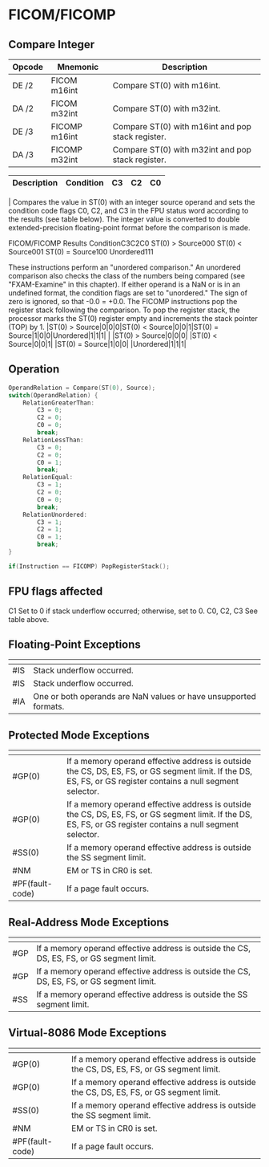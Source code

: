 # FICOM/FICOMP
 
## Compare Integer
 
 
|Opcode|Mnemonic|Description|
|-|-|-|
|DE /2|FICOM m16int|Compare ST(0) with m16int.|
|DA /2|FICOM m32int|Compare ST(0) with m32int.|
|DE /3|FICOMP m16int|Compare ST(0) with m16int and pop stack register.|
|DA /3|FICOMP m32int|Compare ST(0) with m32int and pop stack register.|
 
|Description|Condition|C3|C2|C0|
|-|-|-|-|-|
|
Compares the value in ST(0) with an integer source operand and sets the condition code flags C0, C2, and C3 in the FPU status word according to the results (see table below). The integer value is converted to double extended-precision floating-point format before the comparison is made.


FICOM/FICOMP Results
ConditionC3C2C0
ST(0) > Source000
ST(0) < Source001
ST(0) = Source100
Unordered111


These instructions perform an "unordered comparison." An unordered comparison also checks the class of the numbers being compared (see "FXAM-Examine" in this chapter). If either operand is a NaN or is in an undefined format, the condition flags are set to "unordered." The sign of zero is ignored, so that -0.0 = +0.0.
The FICOMP instructions pop the register stack following the comparison. To pop the register stack, the processor marks the ST(0) register empty and increments the stack pointer (TOP) by 1.
|ST(0) > Source|0|0|0|ST(0) < Source|0|0|1|ST(0) = Source|1|0|0|Unordered|1|1|1|
|
|ST(0) > Source|0|0|0|
|ST(0) < Source|0|0|1|
|ST(0) = Source|1|0|0|
|Unordered|1|1|1|
 
## Operation
 
```c
OperandRelation = Compare(ST(0), Source);
switch(OperandRelation) {
	RelationGreaterThan:
		C3 = 0;
		C2 = 0;
		C0 = 0;
		break;
	RelationLessThan:
		C3 = 0;
		C2 = 0;
		C0 = 1;
		break;
	RelationEqual:
		C3 = 1;
		C2 = 0;
		C0 = 0;
		break;
	RelationUnordered:
		C3 = 1;
		C2 = 1;
		C0 = 1;
		break;
}

if(Instruction == FICOMP) PopRegisterStack();

```
 
 
## FPU flags affected
 
C1 Set to 0 if stack underflow occurred; otherwise, set to 0.
C0, C2, C3 See table above.

 
 
## Floating-Point Exceptions
 
|[]()||
|-|-|
|#IS|Stack underflow occurred.|
|#IS|Stack underflow occurred.|
|#IA|One or both operands are NaN values or have unsupported formats.|
 
## Protected Mode Exceptions
 
|[]()||
|-|-|
|#GP(0)|If a memory operand effective address is outside the CS, DS, ES, FS, or GS segment limit. If the DS, ES, FS, or GS register contains a null segment selector.|
|#GP(0)|If a memory operand effective address is outside the CS, DS, ES, FS, or GS segment limit. If the DS, ES, FS, or GS register contains a null segment selector.|
|#SS(0)|If a memory operand effective address is outside the SS segment limit.|
|#NM|EM or TS in CR0 is set.|
|#PF(fault-code)|If a page fault occurs.|
 
## Real-Address Mode Exceptions
 
|[]()||
|-|-|
|#GP|If a memory operand effective address is outside the CS, DS, ES, FS, or GS segment limit.|
|#GP|If a memory operand effective address is outside the CS, DS, ES, FS, or GS segment limit.|
|#SS|If a memory operand effective address is outside the SS segment limit.|
 
## Virtual-8086 Mode Exceptions
 
|[]()||
|-|-|
|#GP(0)|If a memory operand effective address is outside the CS, DS, ES, FS, or GS segment limit.|
|#GP(0)|If a memory operand effective address is outside the CS, DS, ES, FS, or GS segment limit.|
|#SS(0)|If a memory operand effective address is outside the SS segment limit.|
|#NM|EM or TS in CR0 is set.|
|#PF(fault-code)|If a page fault occurs.|
